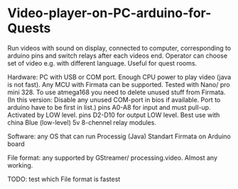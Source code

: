 # Video-player-on-PC-arduino-for-Quests
Run videos with sound on display, connected to computer, corresponding to arduino pins and switch relays after each videos end. Operator can choose set of video e.g. with different language.  Useful for quest rooms. 

Hardware:
PC with USB or COM port. Enough CPU power to play video (java is not fast). 
Any MCU with Firmata can be supported. Tested with Nano/ pro mini 328. To use atmega168 you need to delete unused stuff from Firmata.
(In this version: Disable any unused COM-port in bios if available. Port to arduino have to be first in list.)
pins A0-A8 for input and must pull-up. Activated by LOW level.
pins D2-D10 for output LOW level. Best use with china Blue (low-level) 5v 8-chennel relay modules.

Software:
any OS that can run Processig (Java)
Standart Firmata on Arduino board

File format:
any supported by GStreamer/ processing.video. Almost any working.


TODO: test which File format is fastest


